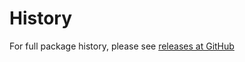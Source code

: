 History
=========
For full package history, please see [releases at GitHub](https://github.com/VeliovGroup/Meteor-logger/releases)